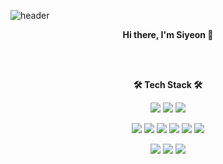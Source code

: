<!-- ![header](https://capsule-render.vercel.app/api?type=waving&color=FF8A65&height=300&section=header&text=SiyeonCho&fontSize=70&fontColor=212121) -->
![header](https://capsule-render.vercel.app/api?type=waving&color=auto&height=300&section=header&text=SiyeonCho&fontSize=70)
<p align='center'> <strong> Hi there, I'm Siyeon 👋 </strong> </p>
<br>
<br>
<p align='center'> <strong> 🛠 Tech Stack 🛠</strong> </p>
<p align='center'>
  <img src="https://img.shields.io/badge/Python-3766AB?style=flat-square&logo=Python&logoColor=white"/> 
  <img src="https://img.shields.io/badge/C-A8B9CC?style=flat-square&logo=C&logoColor=white"/> 
  <img src="https://img.shields.io/badge/Java-007396?style=flat-square&logo=Java&logoColor=white"/>
 </p>
 <p align='center'>
  <img src="https://img.shields.io/badge/Javascript-F7DF1E?style=flat-square&logo=Javascript&logoColor=white"/>
  <img src="https://img.shields.io/badge/CSS-F43059?style=flat-square&logo=CSS3&logoColor=white"/>
  <img src="https://img.shields.io/badge/HTML-E34F26?style=flat-square&logo=HTML5&logoColor=white"/>
  <img src="https://img.shields.io/badge/Vue.js-4FC08D?style=flat-square&logo=Vue.js&logoColor=white"/>
  <img src="https://img.shields.io/badge/Swift-FA7343?style=flat-square&logo=Swift&logoColor=white"/>
  <img src="https://img.shields.io/badge/React Native-61DAFB?style=flat-square&logo=React&logoColor=white"/>
</p>
<p align='center'>
  <img src="https://img.shields.io/badge/GitHub-181717?style=flat-square&logo=GitHub&logoColor=white"/> 
  <img src="https://img.shields.io/badge/BitBucket-0052CC?style=flat-square&logo=BitBucket&logoColor=white"/> 
  <img src="https://img.shields.io/badge/AWS-232F3E?style=flat-square&logo=Amazon AWS&logoColor=white"/> 
</p>
<!-- ![Siyeon's github stats](https://github-readme-stats.vercel.app/api?username=CHOSIYEON&show_icons=true&theme=radical) -->

<!--
**CHOSIYEON/CHOSIYEON** is a ✨ _special_ ✨ repository because its `README.md` (this file) appears on your GitHub profile.

Here are some ideas to get you started:

- 🔭 I’m currently working on ...
- 🌱 I’m currently learning ...
- 👯 I’m looking to collaborate on ...
- 🤔 I’m looking for help with ...
- 💬 Ask me about ...
- 📫 How to reach me: ...
- 😄 Pronouns: ...
- ⚡ Fun fact: ...
-->

